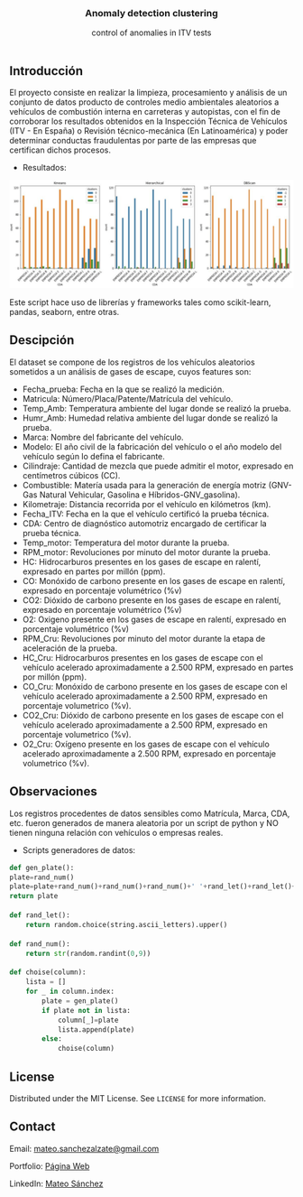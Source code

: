 <!-- PROJECT LOGO -->
<br />

<p align="center">


  <h3 align="center">Anomaly detection clustering</h3>

  <p align="center">
    control of anomalies in ITV tests
    <br />
    <br />
</p>



## Introducción

El proyecto consiste en realizar la limpieza, procesamiento y análisis de un conjunto de datos producto de controles medio ambientales aleatorios a vehículos de combustión interna en carreteras y autopistas, con el fin de corroborar los resultados obtenidos en la Inspección Técnica de Vehículos (ITV - En España) o Revisión técnico-mecánica (En Latinoamérica) y poder determinar conductas fraudulentas por parte de las empresas que certifican dichos procesos.


* Resultados:

![Image base](image1.JPG?raw=true)

Este script hace uso de librerías y frameworks tales como scikit-learn, pandas, seaborn, entre otras.


## Descipción

El dataset se compone de los registros de los vehículos aleatorios sometidos a un análisis de gases de escape, cuyos features son:

- Fecha_prueba: Fecha en la que se realizó la medición.
- Matricula: Número/Placa/Patente/Matrícula del vehículo.
- Temp_Amb: Temperatura ambiente del lugar donde se realizó la prueba.
- Humr_Amb: Humedad relativa ambiente del lugar donde se realizó la prueba.
- Marca: Nombre del fabricante del vehículo.
- Modelo: El año civil de la fabricación del vehículo o el año modelo del vehículo según lo defina el fabricante.
- Cilindraje: Cantidad de mezcla que puede admitir el motor, expresado en centímetros cúbicos (CC).
- Combustible: Matería usada para la generación de energía motriz (GNV-Gas Natural Vehicular, Gasolina e Híbridos-GNV_gasolina). 
- Kilometraje: Distancia recorrida por el vehículo en kilómetros (km).
- Fecha_ITV: Fecha en la que el vehículo certificó la prueba técnica.
- CDA: Centro de diagnóstico automotriz encargado de certificar la prueba técnica.
- Temp_motor: Temperatura del motor durante la prueba.
- RPM_motor: Revoluciones por minuto del motor durante la prueba.
- HC: Hidrocarburos presentes en los gases de escape en ralentí, expresado en partes por millón (ppm).
- CO: Monóxido de carbono presente en los gases de escape en ralentí, expresado en porcentaje volumétrico (%v)
- CO2: Dióxido de carbono presente en los gases de escape en ralentí, expresado en porcentaje volumétrico (%v)
- O2: Oxigeno presente en los gases de escape en ralentí, expresado en porcentaje volumétrico (%v)
- RPM_Cru: Revoluciones por minuto del motor durante la etapa de aceleración de la prueba.
- HC_Cru: Hidrocarburos presentes en los gases de escape con el vehículo acelerado aproximadamente a 2.500 RPM, expresado en partes por millón (ppm).
- CO_Cru: Monóxido de carbono presente en los gases de escape con el vehículo acelerado aproximadamente a 2.500 RPM, expresado en porcentaje volumetrico (%v).
- CO2_Cru: Dióxido de carbono presente en los gases de escape con el vehículo acelerado aproximadamente a 2.500 RPM, expresado en porcentaje volumetrico (%v).
- O2_Cru: Oxígeno presente en los gases de escape con el vehículo acelerado aproximadamente a 2.500 RPM, expresado en porcentaje volumetrico (%v).


## Observaciones

Los registros procedentes de datos sensibles como Matrícula, Marca, CDA, etc. fueron generados de manera aleatoria por un script de python y NO tienen ninguna relación con vehículos o empresas reales.
  
  * Scripts generadores de datos:
  ```python
  def gen_plate():
  plate=rand_num()
  plate=plate+rand_num()+rand_num()+rand_num()+' '+rand_let()+rand_let()+rand_let()
  return plate

  def rand_let():
      return random.choice(string.ascii_letters).upper()

  def rand_num():
      return str(random.randint(0,9))

  def choise(column):
      lista = []
      for _ in column.index:
          plate = gen_plate()
          if plate not in lista:
              column[_]=plate
              lista.append(plate)
          else:
              choise(column)
```

<!-- LICENSE -->
## License

  Distributed under the MIT License. See `LICENSE` for more information.

<!-- CONTACT -->
## Contact

Email: mateo.sanchezalzate@gmail.com

Portfolio: 
[Página Web](https://deimaxs.github.io/ "Página Web")

LinkedIn: 
[Mateo Sánchez](https://www.linkedin.com/in/mateo-sanchez-ds/ "Mateo Sánchez")